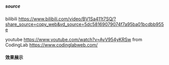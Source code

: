 ##### source
bilibili
https://www.bilibili.com/video/BV1Sa411t7SQ/?share_source=copy_web&vd_source=5dc58169079074f7a95ba01bcdbb955e

youtube
https://www.youtube.com/watch?v=AyV954yKRSw
from CodingLab https://www.codinglabweb.com/

#### 效果展示
